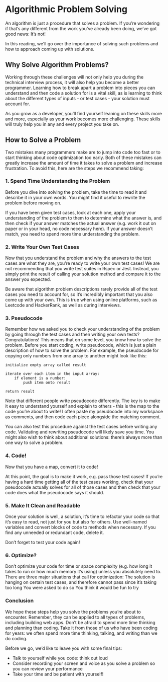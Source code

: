 # Algorithmic Problem Solving

An algorithm is just a procedure that solves a problem. If you’re wondering if that’s any different from the work you’ve already been doing, we’ve got good news: It’s not!

In this reading, we’ll go over the importance of solving such problems and how to approach coming up with solutions.

## Why Solve Algorithm Problems?

Working through these challenges will not only help you during the technical interview process, it will also help you become a better programmer. Learning how to break apart a problem into pieces you can understand and then code a solution for is a vital skill, as is learning to think about the different types of inputs - or test cases - your solution must account for.

As you grow as a developer, you’ll find yourself leaning on these skills more and more, especially as your work becomes more challenging. These skills will truly help you in any and every project you take on.

## How to Solve a Problem

Two mistakes many programmers make are to jump into code too fast or to start thinking about code optimization too early. Both of these mistakes can greatly increase the amount of time it takes to solve a problem and increase frustration. To avoid this, here are the steps we recommend taking:

### 1. Spend Time Understanding the Problem

Before you dive into solving the problem, take the time to read it and describe it in your own words. You might find it useful to rewrite the problem before moving on.

If you have been given test cases, look at each one, apply your understanding of the problem to them to determine what the answer is, and then check if your answer matches the actual answer (e.g. work it out on paper or in your head, no code necessary here). If your answer doesn’t match, you need to spend more time understanding the problem.

### 2. Write Your Own Test Cases

Now that you understand the problem and why the answers to the test cases are what they are, you’re ready to write your own test cases! We are not recommending that you write test suites in Rspec or Jest. Instead, you simply print the result of calling your solution method and compare it to the answer you expected.

Be aware that algorithm problem descriptions rarely provide all of the test cases you need to account for, so it’s incredibly important that you also come up with your own. This is true when using online platforms, such as Leetcode and HackerRank, as well as during interviews.

### 3. Pseudocode

Remember how we asked you to check your understanding of the problem by going through the test cases and then writing your own tests? Congratulations! This means that on some level, you know how to solve the problem. Before you start coding, write pseudocode, which is just a plain description of how to solve the problem. For example, the pseudocode for copying only numbers from one array to another might look like this:

```
initialize empty array called result

iterate over each item in the input array:
	if element is a number:
		push item onto result

return result
```

Note that different people write pseudocode differently. The key is to make it easy to understand yourself and explain to others - this is the map to the code you’re about to write! I often paste my pseudocode into my workspace as comments, and then code each piece alongside the matching comment.

You can also test this procedure against the test cases before writing any code. Validating and rewriting pseudocode will likely save you time. You might also wish to think about additional solutions: there’s always more than one way to solve a problem.

### 4. Code!

Now that you have a map, convert it to code!

At this point, the goal is to make it work, e.g. pass those test cases! If you’re having a hard time getting all of the test cases working, check that your pseudocode actually solves for all of those cases and then check that your code does what the pseudocode says it should.

### 5. Make It Clean and Readable

Once your solution is well, a solution, it’s time to refactor your code so that it’s easy to read, not just for you but also for others. Use well-named variables and convert blocks of code to methods when necessary. If you find any unneeded or redundant code, delete it.

Don’t forget to test your code again!

### 6. Optimize?

Don’t optimize your code for time or space complexity (e.g. how long it takes to run or how much memory it’s using) unless you absolutely need to. There are three major situations that call for optimization:
The solution is hanging on certain test cases, and therefore cannot pass since it’s taking too long
You were asked to do so
You think it would be fun to try

### Conclusion

We hope these steps help you solve the problems you’re about to encounter. Remember, they can be applied to all types of problems, including building web apps. Don’t be afraid to spend more time thinking and planning than coding. Take it from those of us who have been coding for years: we often spend more time thinking, talking, and writing than we do coding.

Before we go, we’d like to leave you with some final tips:

- Talk to yourself while you code: think out loud
- Consider recording your screen and voice as you solve a problem so you can review your performance
- Take your time and be patient with yourself!
